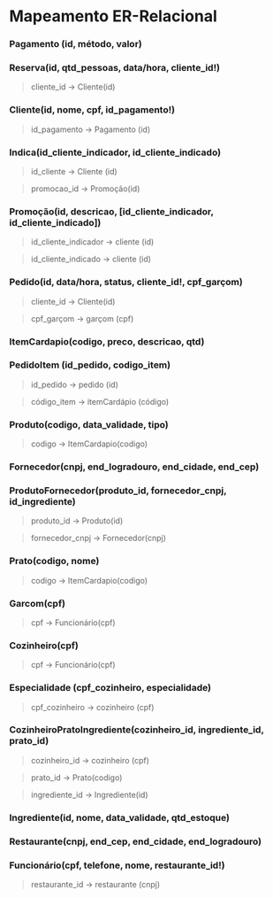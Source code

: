 # Mapeamento ER-Relacional

### Pagamento (id, método, valor) 

### Reserva(id, qtd_pessoas, data/hora, cliente_id!)
> cliente_id → Cliente(id)

### Cliente(id, nome, cpf, id_pagamento!)
> id_pagamento → Pagamento (id)

### Indica(id_cliente_indicador, id_cliente_indicado)
> id_cliente → Cliente (id)

> promocao_id → Promoção(id)

### Promoção(id, descricao, [id_cliente_indicador, id_cliente_indicado])
> id_cliente_indicador → cliente (id)

> id_cliente_indicado → cliente (id)

### Pedido(id, data/hora, status, cliente_id!, cpf_garçom)

> cliente_id → Cliente(id)

> cpf_garçom → garçom (cpf)

### ItemCardapio(codigo, preco, descricao, qtd)
### PedidoItem (id_pedido, codigo_item)
> id_pedido → pedido (id)

> código_item → itemCardápio (código)
### Produto(codigo, data_validade, tipo)
> codigo → ItemCardapio(codigo)
### Fornecedor(cnpj, end_logradouro, end_cidade, end_cep)
### ProdutoFornecedor(produto_id, fornecedor_cnpj, id_ingrediente)
> produto_id → Produto(id)

> fornecedor_cnpj → Fornecedor(cnpj)
### Prato(codigo, nome)
> codigo → ItemCardapio(codigo)
### Garcom(cpf)
> cpf → Funcionário(cpf)
### Cozinheiro(cpf)
> cpf → Funcionário(cpf)
### Especialidade (cpf_cozinheiro, especialidade)
> cpf_cozinheiro → cozinheiro (cpf)
### CozinheiroPratoIngrediente(cozinheiro_id, ingrediente_id, prato_id)

> cozinheiro_id → cozinheiro (cpf)

> prato_id →  Prato(codigo)

> ingrediente_id →  Ingrediente(id)
### Ingrediente(id, nome, data_validade, qtd_estoque)
### Restaurante(cnpj, end_cep, end_cidade, end_logradouro)
### Funcionário(cpf, telefone, nome, restaurante_id!)
> restaurante_id → restaurante (cnpj)
